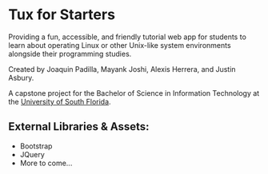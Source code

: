 # Tux for Starters

Providing a fun, accessible, and friendly tutorial web app for students to learn about operating Linux or other Unix-like system environments alongside their programming studies.

Created by Joaquin Padilla, Mayank Joshi, Alexis Herrera, and Justin Asbury.

A capstone project for the Bachelor of Science in Information Technology at the [University of South Florida](https://www.usf.edu).

## External Libraries & Assets:
* Bootstrap
* JQuery
* More to come...